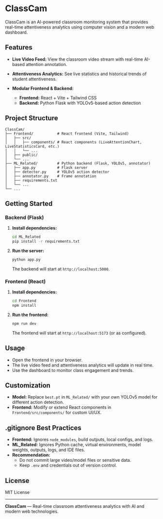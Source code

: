# ClassCam

ClassCam is an AI-powered classroom monitoring system that provides real-time attentiveness analytics using computer vision and a modern web dashboard.

## Features
- **Live Video Feed:** View the classroom video stream with real-time AI-based attention annotation.
- **Attentiveness Analytics:** See live statistics and historical trends of student attentiveness.

- **Modular Frontend & Backend:**
  - **Frontend:** React + Vite + Tailwind CSS
  - **Backend:** Python Flask with YOLOv5-based action detection

## Project Structure
```
ClassCam/
├── Frontend/           # React frontend (Vite, Tailwind)
│   ├── src/
│   │   ├── components/ # React components (LiveAttentionChart, LiveStatisticsCard, etc.)
│   │   └── ...
│   ├── public/
│   └── ...
├── ML_Related/         # Python backend (Flask, YOLOv5, annotator)
│   ├── app.py          # Flask server
│   ├── detector.py     # YOLOv5 action detector
│   ├── annotator.py    # Frame annotation
│   ├── requirements.txt
│   └── ...
└── ...
```

## Getting Started

### Backend (Flask)
1. **Install dependencies:**
   ```bash
   cd ML_Related
   pip install -r requirements.txt
   ```
2. **Run the server:**
   ```bash
   python app.py
   ```
   The backend will start at `http://localhost:5000`.

### Frontend (React)
1. **Install dependencies:**
   ```bash
   cd Frontend
   npm install
   ```
2. **Run the frontend:**
   ```bash
   npm run dev
   ```
   The frontend will start at `http://localhost:5173` (or as configured).

## Usage
- Open the frontend in your browser.
- The live video feed and attentiveness analytics will update in real time.
- Use the dashboard to monitor class engagement and trends.

## Customization
- **Model:** Replace `best.pt` in `ML_Related/` with your own YOLOv5 model for different action detection.
- **Frontend:** Modify or extend React components in `Frontend/src/components/` for custom UI/UX.

## .gitignore Best Practices
- **Frontend:** Ignores `node_modules`, build outputs, local configs, and logs.
- **ML_Related:** Ignores Python cache, virtual environments, model weights, outputs, logs, and IDE files.
- **Recommendation:**
  - Do not commit large video/model files or sensitive data.
  - Keep `.env` and credentials out of version control.

## License
MIT License

---

**ClassCam** — Real-time classroom attentiveness analytics with AI and modern web technologies.
